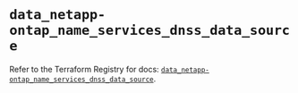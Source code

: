 # `data_netapp-ontap_name_services_dnss_data_source`

Refer to the Terraform Registry for docs: [`data_netapp-ontap_name_services_dnss_data_source`](https://registry.terraform.io/providers/netapp/netapp-ontap/2.3.0/docs/data-sources/name_services_dnss_data_source).
